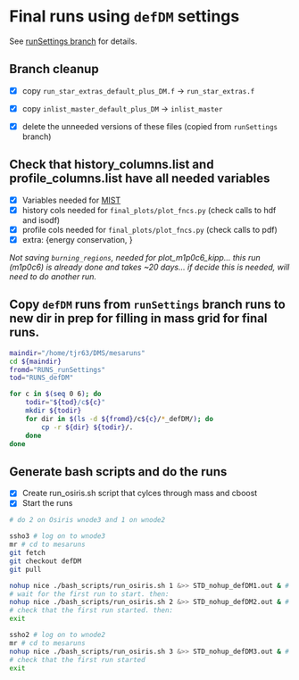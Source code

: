 # Final runs using `defDM` settings
See [runSettings branch](https://github.com/troyraen/DM-in-Stars/blob/runSettings/runSettings/main.md) for details.

<!-- fs -->
## Branch cleanup
- [x]  copy `run_star_extras_default_plus_DM.f` -> `run_star_extras.f`
- [x]  copy `inlist_master_default_plus_DM` -> `inlist_master`
- [x]  delete the unneeded versions of these files (copied from `runSettings` branch)


## Check that history_columns.list and profile_columns.list have all needed variables
- [x]  Variables needed for [MIST](https://github.com/aarondotter/iso)
- [x]  history cols needed for `final_plots/plot_fncs.py` (check calls to hdf and isodf)
- [x]  profile cols needed for `final_plots/plot_fncs.py` (check calls to pdf)
- [x]  extra: {energy conservation, }

_Not saving `burning_regions`, needed for plot_m1p0c6_kipp... this run (m1p0c6) is already done and takes ~20 days... if decide this is needed, will need to do another run._


## Copy `defDM` runs from `runSettings` branch runs to new dir in prep for filling in mass grid for final runs.

```bash
maindir="/home/tjr63/DMS/mesaruns"
cd ${maindir}
fromd="RUNS_runSettings"
tod="RUNS_defDM"

for c in $(seq 0 6); do
    todir="${tod}/c${c}"
    mkdir ${todir}
    for dir in $(ls -d ${fromd}/c${c}/*_defDM/); do
        cp -r ${dir} ${todir}/.
    done
done
```
<!-- fe -->

## Generate bash scripts and do the runs
- [x]  Create run_osiris.sh script that cylces through mass and cboost
- [x]  Start the runs

```bash
# do 2 on Osiris wnode3 and 1 on wnode2

ssho3 # log on to wnode3
mr # cd to mesaruns
git fetch
git checkout defDM
git pull

nohup nice ./bash_scripts/run_osiris.sh 1 &>> STD_nohup_defDM1.out & # start with last mord
# wait for the first run to start. then:
nohup nice ./bash_scripts/run_osiris.sh 2 &>> STD_nohup_defDM2.out & # start with 2nd to last mord
# check that the first run started. then:
exit

ssho2 # log on to wnode2
mr # cd to mesaruns
nohup nice ./bash_scripts/run_osiris.sh 3 &>> STD_nohup_defDM3.out & # start with 3rd to last mord
# check that the first run started
exit
```
